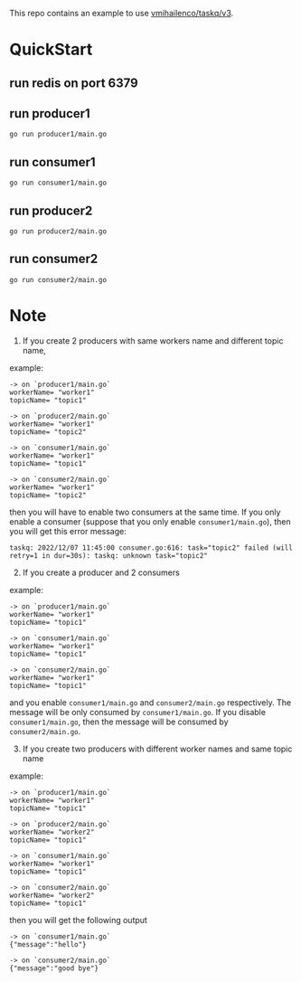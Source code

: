 This repo contains an example to use [vmihailenco/taskq/v3](github.com/vmihailenco/taskq/v3).

# QuickStart
## run redis on port 6379

## run producer1

```
go run producer1/main.go
```

## run consumer1

```
go run consumer1/main.go
```

## run producer2

```
go run producer2/main.go
```

## run consumer2

```
go run consumer2/main.go
```

# Note
1. If you create 2 producers with same workers name and different topic name,

example:

```
-> on `producer1/main.go`
workerName= "worker1"
topicName= "topic1"

-> on `producer2/main.go`
workerName= "worker1"
topicName= "topic2"

-> on `consumer1/main.go`
workerName= "worker1"
topicName= "topic1"

-> on `consumer2/main.go`
workerName= "worker1"
topicName= "topic2"
```

then you will have to enable two consumers at the same time. If you only enable
a consumer (suppose that you only enable `consumer1/main.go`), then you will get this error message:

```
taskq: 2022/12/07 11:45:00 consumer.go:616: task="topic2" failed (will retry=1 in dur=30s): taskq: unknown task="topic2"
```

2. If you create a producer and 2 consumers

example:

```
-> on `producer1/main.go`
workerName= "worker1"
topicName= "topic1"

-> on `consumer1/main.go`
workerName= "worker1"
topicName= "topic1"

-> on `consumer2/main.go`
workerName= "worker1"
topicName= "topic1"
```

and you enable `consumer1/main.go` and `consumer2/main.go` respectively. The message will be only
consumed by `consumer1/main.go`. If you disable `consumer1/main.go`, then the message will be
consumed by `consumer2/main.go`.

3. If you create two producers with different worker names and same topic name

example:

```
-> on `producer1/main.go`
workerName= "worker1"
topicName= "topic1"

-> on `producer2/main.go`
workerName= "worker2"
topicName= "topic1"

-> on `consumer1/main.go`
workerName= "worker1"
topicName= "topic1"

-> on `consumer2/main.go`
workerName= "worker2"
topicName= "topic1"
```

then you will get the following output

```
-> on `consumer1/main.go`
{"message":"hello"}

-> on `consumer2/main.go`
{"message":"good bye"}
```




